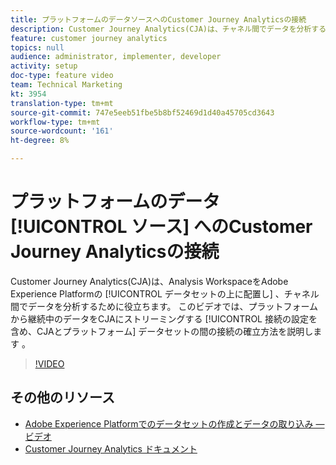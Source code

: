 ```yaml
---
title: プラットフォームのデータソースへのCustomer Journey Analyticsの接続
description: Customer Journey Analytics(CJA)は、チャネル間でデータを分析するために、Adobe Experience Platformからのデータセットの上にAnalysis Workspaceを配置します。 このビデオでは、プラットフォームから継続的なデータをCJAにストリーミングする接続の設定を含め、CJAとプラットフォームのデータセットとの間の接続方法を示します。
feature: customer journey analytics
topics: null
audience: administrator, implementer, developer
activity: setup
doc-type: feature video
team: Technical Marketing
kt: 3954
translation-type: tm+mt
source-git-commit: 747e5eeb51fbe5b8bf52469d1d40a45705cd3643
workflow-type: tm+mt
source-wordcount: '161'
ht-degree: 8%

---
```



# プラットフォームのデータ [!UICONTROL ソース] へのCustomer Journey Analyticsの接続

Customer Journey Analytics(CJA)は、Analysis WorkspaceをAdobe Experience Platformの [!UICONTROL データセットの上に配置し] 、チャネル間でデータを分析するために役立ちます。 このビデオでは、プラットフォームから継続中のデータをCJAにストリーミングする [!UICONTROL 接続の設定を含め、CJAとプラットフォーム] データセットの間の接続の確立方法を説明します  。

>[!VIDEO](https://video.tv.adobe.com/v/30140/?quality=12&enable10seconds=on&speedcontrol=on)

## その他のリソース

* [Adobe Experience Platformでのデータセットの作成とデータの取り込み — ビデオ](https://docs.adobe.com/content/help/en/platform-learn/tutorials/data-ingestion/create-datasets-and-ingest-data.html)
* [Customer Journey Analytics ドキュメント](https://docs.adobe.com/content/help/ja-JP/analytics-platform/using/cja-landing.html)
